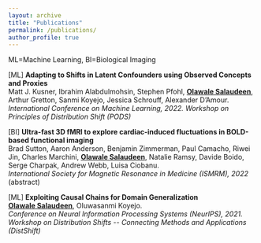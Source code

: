 ```yaml
---
layout: archive
title: "Publications"
permalink: /publications/
author_profile: true
---
```


ML=Machine Learning, BI=Biological Imaging

[ML] **Adapting to Shifts in Latent Confounders using Observed Concepts and Proxies**<br>
Matt J. Kusner, Ibrahim Alabdulmohsin, Stephen Pfohl, <u>**Olawale Salaudeen**</u>, Arthur Gretton, Sanmi Koyejo, Jessica Schrouff, Alexander D’Amour.<br>
*International Conference on Machine Learning, 2022. Workshop on Principles of Distribution Shift (PODS)*

[BI] **Ultra-fast 3D fMRI to explore cardiac-induced fluctuations in BOLD-based functional imaging**<br>
Brad Sutton, Aaron Anderson, Benjamin Zimmerman, Paul Camacho, Riwei Jin, Charles Marchini, <u>**Olawale Salaudeen**</u>, Natalie Ramsy, Davide Boido, Serge Charpak, Andrew Webb, Luisa Ciobanu.<br>
*International Society for Magnetic Resonance in Medicine (ISMRM), 2022* (abstract)

[ML] **Exploiting Causal Chains for Domain Generalization**<br>
<u>**Olawale Salaudeen**</u>, Oluwasanmi Koyejo. <br>
*Conference on Neural Information Processing Systems (NeurIPS), 2021. Workshop on Distribution Shifts -- Connecting Methods and Applications (DistShift)*
